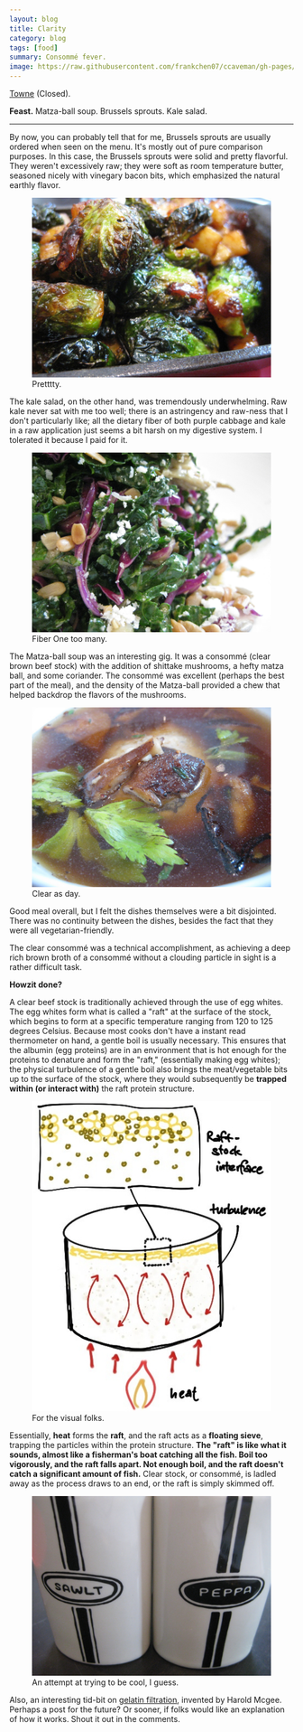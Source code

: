 ```yaml
---
layout: blog
title: Clarity
category: blog
tags: [food]  
summary: Consommé fever.
image: https://raw.githubusercontent.com/frankchen07/ccaveman/gh-pages/images/blog/041613_raft_stock_courtesy_fc.jpg
---
```


[Towne](http://www.yelp.com/biz/towne-food-and-drink-los-angeles) (Closed).

**Feast.** Matza-ball soup. Brussels sprouts. Kale salad.

---

By now, you can probably tell that for me, Brussels sprouts are usually ordered when seen on the menu. It's mostly out of pure comparison purposes. In this case, the Brussels sprouts were solid and pretty flavorful. They weren't excessively raw; they were soft as room temperature butter, seasoned nicely with vinegary bacon bits, which emphasized the natural earthly flavor.

<figure>
    <img src="https://raw.githubusercontent.com/frankchen07/ccaveman/gh-pages/images/blog/120112_towne_3_courtesy_fc.jpg"></img>
    <figcaption>Pretttty.</figcaption>
</figure>

The kale salad, on the other hand, was tremendously underwhelming. Raw kale never sat with me too well; there is an astringency and raw-ness that I don't particularly like; all the dietary fiber of both purple cabbage and kale in a raw application just seems a bit harsh on my digestive system. I tolerated it because I paid for it.

<figure>
    <img src="https://raw.githubusercontent.com/frankchen07/ccaveman/gh-pages/images/blog/120112_towne_4_courtesy_fc.jpg"></img>
    <figcaption>Fiber One too many.</figcaption>
</figure>

The Matza-ball soup was an interesting gig. It was a consommé (clear brown beef stock) with the addition of shittake mushrooms, a hefty matza ball, and some coriander. The consommé was excellent (perhaps the best part of the meal), and the density of the Matza-ball provided a chew that helped backdrop the flavors of the mushrooms.

<figure>
    <img src="https://raw.githubusercontent.com/frankchen07/ccaveman/gh-pages/images/blog/120112_towne_2_courtesy_fc.jpg"></img>
    <figcaption>Clear as day.</figcaption>
</figure>

Good meal overall, but I felt the dishes themselves were a bit disjointed. There was no continuity between the dishes, besides the fact that they were all vegetarian-friendly.

The clear consommé was a technical accomplishment, as achieving a deep rich brown broth of a consommé without a clouding particle in sight is a rather difficult task. 

**Howzit done?**

A clear beef stock is traditionally achieved through the use of egg whites. The egg whites form what is called a "raft" at the surface of the stock, which begins to form at a specific temperature ranging from 120 to 125 degrees Celsius. Because most cooks don't have a instant read thermometer on hand, a gentle boil is usually necessary. This ensures that the albumin (egg proteins) are in an environment that is hot enough for the proteins to denature and form the "raft," (essentially making egg whites); the physical turbulence of a gentle boil also brings the meat/vegetable bits up to the surface of the stock, where they would subsequently be **trapped within (or interact with)** the raft protein structure.

<figure>
    <img src="https://raw.githubusercontent.com/frankchen07/ccaveman/gh-pages/images/blog/041613_raft_stock_courtesy_fc.jpg"></img>
    <figcaption>For the visual folks.</figcaption>
</figure>

Essentially, **heat** forms the **raft**, and the raft acts as a **floating sieve**, trapping the particles within the protein structure. **The "raft" is like what it sounds, almost like a fisherman's boat catching all the fish. Boil too vigorously, and the raft falls apart. Not enough boil, and the raft doesn't catch a significant amount of fish.** Clear stock, or consommé, is ladled away as the process draws to an end, or the raft is simply skimmed off.

<figure>
    <img src="https://raw.githubusercontent.com/frankchen07/ccaveman/gh-pages/images/blog/120112_towne_1_courtesy_fc.jpg"></img>
    <figcaption>An attempt at trying to be cool, I guess.</figcaption>
</figure>

Also, an interesting tid-bit on [gelatin filtration](http://www.molecularrecipes.com/techniques/gelatin-filtered-consomme-gelatin-filtration/), invented by Harold Mcgee. Perhaps a post for the future? Or sooner, if folks would like an explanation of how it works. Shout it out in the comments.
